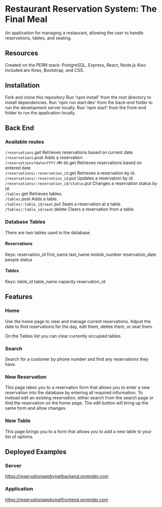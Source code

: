 # Restaurant Reservation System: The Final Meal
An application for managing a restaurant, allowing the user to handle reservations, tables, and seating.

## Resources
Created on the PERN stack: PostgreSQL, Express, React, Node.js
Also Included are Knex, Bootstrap, and CSS.

## Installation

Fork and clone this repository
Run 'npm install' from the root directory to install dependencies.
Run 'npm run start:dev' from the back-end folder to run the development server locally.
Run 'npm start' from the front-end folder to run the application locally.

## Back End

### Available routes
`/reservations`.get Retrieves reservations based on current date <br />
`/reservations`.post Adds a reservation <br />
`/reservations?date=YYYY-MM-DD`.get Retrieves reservations based on entered date <br />
`/reservations/:reservation_id`.get Retrieves a reservation by id. <br />
`/reservations/:reservation_id`.put Updates a reservation by id. <br />
`/reservations/:reservation_id/status`.put Changes a reservation status by id. <br />
`/tables`.get Retrieves tables. <br />
`/tables`.post Adds a table. <br />
`/tables/:table_id/seat`.put Seats a reservation at a table. <br />
`/tables/:table_id/seat`.delete Clears a reservation from a table.

### Database Tables

There are two tables used in the database.

#### Reservations
Keys:
reservation_id
first_name
last_name
mobile_number
reservation_date
people
status

#### Tables
Keys:
table_id
table_name
capacity
reservation_id

## Features

### Home
Use the home page to view and manage current reservations. Adjust the date to find reservations for the day, edit them, delete them, or seat them. 

On the Tables list you can clear currently occupied tables.

### Search
Search for a customer by phone number and find any reservations they have.

### New Reservation
This page takes you to a reservation form that allows you to enter a new reservation into the database by entering all required information. To instead edit an existing reservation, either search from the search page or find the reservation on the home page. The edit button will bring up the same form and allow changes.

### New Table
This page brings you to a form that allows you to add a new table to your list of options.

## Deployed Examples

### Server 
https://reservationappbyjoelbackend.onrender.com

### Application
https://reservationappbyjoelfrontend.onrender.com
